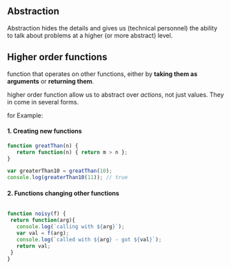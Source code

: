 ## Abstraction 

Abstraction hides the details and gives us (technical personnel) the ability
to talk about problems at a higher (or more abstract) level. 

## Higher order functions 

function that operates on other functions, either by **taking them as arguments**
or **returning them**.

higher order function allow us to abstract over _actions_, not just values. 
They in come in several forms. 

for Example: 

#### 1. Creating new functions 

``` javascript
function greatThan(n) {
   return function(n) { return m > n };
}

var greaterThan10 = greatThan(10); 
console.log(greaterThan10(11)); // true

```
#### 2. Functions changing other functions  

```  javascript

function noisy(f) {
 return function(arg){ 
   console.log(`calling with ${arg}`);
   var val = f(arg);
   console.log(`called with ${arg} - got ${val}`);
   return val;
 }
}

```

